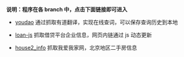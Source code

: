 **说明：程序在各 branch 中，点击下面链接即可进入**
- [youdao](https://github.com/supertab/spider_py/tree/youdao)
通过抓取有道翻译，实现在线查词，可以保存查询历史到本地

- [loan-js](https://github.com/supertab/spider_py/tree/loan-js)
抓取借贷平台企业信息，网页内链通过 js 动态更新

- [house2_info](https://github.com/supertab/spider_py/tree/house2_info)
抓取我爱我家网，北京地区二手房信息

